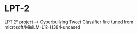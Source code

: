 # LPT-2
LPT 2° project--> Cyberbullying Tweet Classifier fine tuned from microsoft/MiniLM-L12-H384-uncased
